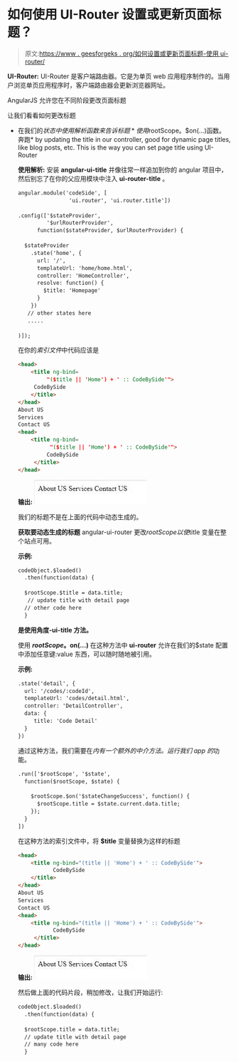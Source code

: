 # 如何使用 UI-Router 设置或更新页面标题？

> 原文:[https://www . geesforgeks . org/如何设置或更新页面标题-使用 ui-router/](https://www.geeksforgeeks.org/how-to-set-or-update-page-title-using-ui-router/)

**UI-Router:** UI-Router 是客户端路由器。它是为单页 web 应用程序制作的。当用户浏览单页应用程序时，客户端路由器会更新浏览器网址。

AngularJS 允许您在不同阶段更改页面标题

让我们看看如何更改标题

*   在我们的$状态中使用解析函数来告诉标题*   使用$rootScope。$on(…)函数。奔跑*   by updating the title in our controller, good for dynamic page titles, like blog posts, etc.
    This is the way you can set page title using UI-Router

    **使用解析:**
    安装 **angular-ui-title** 并像往常一样追加到你的 angular 项目中，然后别忘了在你的父应用模块中注入 **ui-router-title** 。

    ```html
    angular.module('codeSide', [
                    'ui.router', 'ui.router.title'])

    .config(['$stateProvider',
             '$urlRouterProvider', 
          function($stateProvider, $urlRouterProvider) {

      $stateProvider
        .state('home', {
          url: '/',
          templateUrl: 'home/home.html',
          controller: 'HomeController',
          resolve: function() {
            $title: 'Homepage'
          }
        })
       // other states here
       .....

    )]);
    ```

    在你的*索引文件*中代码应该是

    ```html
    <head>
        <title ng-bind=
             "($title || 'Home') + ' :: CodeBySide'">
         CodeBySide
        </title>
    </head>
    About US
    Services
    Contact US
    <head>
        <title ng-bind=
              "($title || 'Home') + ' :: CodeBySide'">
             CodeBySide
         </title>
    </head>
    ```

    **输出:**
    ![](img/b7aefccddb59d1b031dfeb8a962f9b16.png)

    我们的标题不是在上面的代码中动态生成的。

    **获取要动态生成的标题**
    angular-ui-router 更改$rootScope 以使$title 变量在整个站点可用。

    **示例:**

    ```html
    codeObject.$loaded()
      .then(function(data) {

      $rootScope.$title = data.title; 
       // update title with detail page
      // other code here
      }
    ```

    **是使用角度-ui-title 方法。**

    使用 **$rootScope。$on(…)**
    在这种方法中 **ui-router** 允许在我们的$state 配置中添加任意键:value 东西，可以随时随地被引用。

    **示例:**

    ```html
    .state('detail', {
      url: '/codes/:codeId',
      templateUrl: 'codes/detail.html',
      controller: 'DetailController',
      data: {
         title: 'Code Detail'
      }
    })
    ```

    通过这种方法，我们需要在*内有一个额外的中介方法。运行我们 app 的*功能。

    ```html
    .run(['$rootScope', '$state',
      function($rootScope, $state) {

        $rootScope.$on('$stateChangeSuccess', function() {
          $rootScope.title = $state.current.data.title;
        });
      }
    ])
    ```

    在这种方法的索引文件中，将 **$title** 变量替换为这样的标题

    ```html
    <head>
        <title ng-bind="(title || 'Home') + ' :: CodeBySide'">
               CodeBySide
        </title>
    </head>
    About US
    Services
    Contact US
    <head>
        <title ng-bind="(title || 'Home') + ' :: CodeBySide'">
               CodeBySide
         </title>
    </head>
    ```

    **输出:**
    ![](img/b7aefccddb59d1b031dfeb8a962f9b16.png)

    然后做上面的代码片段，稍加修改，让我们开始运行:

    ```html
    codeObject.$loaded()
      .then(function(data) {

      $rootScope.title = data.title; 
      // update title with detail page
      // many code here
      }
    ```